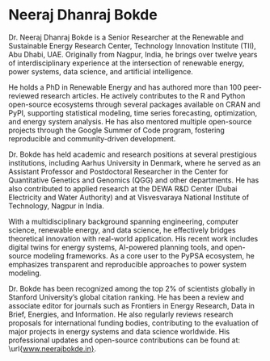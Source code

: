 # Neeraj Dhanraj Bokde

Dr. Neeraj Dhanraj Bokde is a Senior Researcher at the Renewable and Sustainable Energy Research Center, Technology Innovation Institute (TII), Abu Dhabi, UAE. Originally from Nagpur, India, he brings over twelve years of interdisciplinary experience at the intersection of renewable energy, power systems, data science, and artificial intelligence.

He holds a PhD in Renewable Energy and has authored more than 100 peer-reviewed research articles. He actively contributes to the R and Python open-source ecosystems through several packages available on CRAN and PyPI, supporting statistical modeling, time series forecasting, optimization, and energy system analysis. He has also mentored multiple open-source projects through the Google Summer of Code program, fostering reproducible and community-driven development.

Dr. Bokde has held academic and research positions at several prestigious institutions, including Aarhus University in Denmark, where he served as an Assistant Professor and Postdoctoral Researcher in the Center for Quantitative Genetics and Genomics (QGG) and other departments. He has also contributed to applied research at the DEWA R\&D Center (Dubai Electricity and Water Authority) and at Visvesvaraya National Institute of Technology, Nagpur in India.

With a multidisciplinary background spanning engineering, computer science, renewable energy, and data science, he effectively bridges theoretical innovation with real-world application. His recent work includes digital twins for energy systems, AI-powered planning tools, and open-source modeling frameworks. As a core user to the PyPSA ecosystem, he emphasizes transparent and reproducible approaches to power system modeling.

Dr. Bokde has been recognized among the top 2\% of scientists globally in Stanford University’s global citation ranking. He has been a review and associate editor for journals such as Frontiers in Energy Research, Data in Brief, Energies, and Information. He also regularly reviews research proposals for international funding bodies, contributing to the evaluation of major projects in energy systems and data science worldwide. His professional updates and open-source contributions can be found at: \url{www.neerajbokde.in}.



